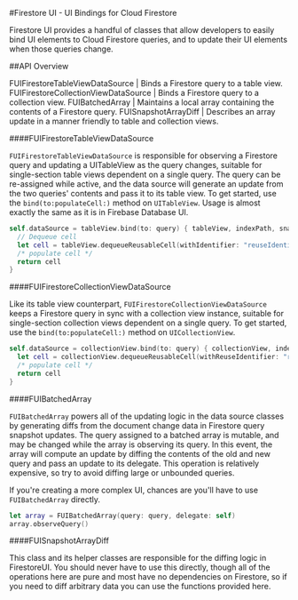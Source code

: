 #Firestore UI - UI Bindings for Cloud Firestore

Firestore UI provides a handful of classes that allow developers to easily bind
UI elements to Cloud Firestore queries, and to update their UI elements when
those queries change.

##API Overview

FUIFirestoreTableViewDataSource      | Binds a Firestore query to a table view.
FUIFirestoreCollectionViewDataSource | Binds a Firestore query to a collection view.
FUIBatchedArray                      | Maintains a local array containing the contents of a Firestore query.
FUISnapshotArrayDiff                 | Describes an array update in a manner friendly to table and collection views.

####FUIFirestoreTableViewDataSource

`FUIFirestoreTableViewDataSource` is responsible for observing a Firestore query
and updating a UITableView as the query changes, suitable for single-section
table views dependent on a single query. The query can be re-assigned while
active, and the data source will generate an update from the two queries'
contents and pass it to its table view. To get started, use the
`bind(to:populateCell:)` method on `UITableView`. Usage is almost exactly the
same as it is in Firebase Database UI.

```swift
self.dataSource = tableView.bind(to: query) { tableView, indexPath, snapshot in
  // Dequeue cell
  let cell = tableView.dequeueReusableCell(withIdentifier: "reuseIdentifier", for: indexPath)
  /* populate cell */
  return cell
}
```

####FUIFirestoreCollectionViewDataSource

Like its table view counterpart, `FUIFirestoreCollectionViewDataSource` keeps a
Firestore query in sync with a collection view instance, suitable for
single-section collection views dependent on a single query. To get started, use
the `bind(to:populateCell:)` method on `UICollectionView`.

```swift
self.dataSource = collectionView.bind(to: query) { collectionView, indexPath, snap in
  let cell = collectionView.dequeueReusableCell(withReuseIdentifier: "reuseIdentifier", for: indexPath)
  /* populate cell */
  return cell
}
```

####FUIBatchedArray

`FUIBatchedArray` powers all of the updating logic in the data source classes
by generating diffs from the document change data in Firestore query snapshot
updates. The query assigned to a batched array is mutable, and may be changed
while the array is observing its query. In this event, the array will compute
an update by diffing the contents of the old and new query and pass an update
to its delegate. This operation is relatively expensive, so try to avoid diffing
large or unbounded queries.

If you're creating a more complex UI, chances are you'll have to use
`FUIBatchedArray` directly.

```swift
let array = FUIBatchedArray(query: query, delegate: self)
array.observeQuery()
```

####FUISnapshotArrayDiff

This class and its helper classes are responsible for the diffing logic in
FirestoreUI. You should never have to use this directly, though all of the
operations here are pure and most have no dependencies on Firestore, so if
you need to diff arbitrary data you can use the functions provided here.
